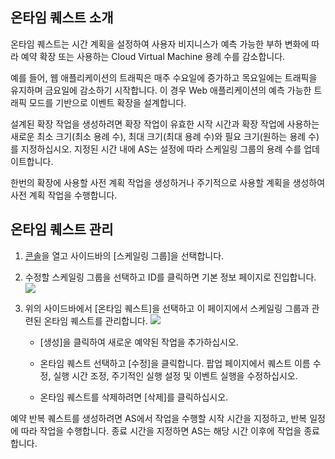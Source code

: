 ## 온타임 퀘스트 소개

온타임 퀘스트는 시간 계획을 설정하여 사용자 비지니스가 예측 가능한 부하 변화에 따라 예약 확장 또는 사용하는 Cloud Virtual Machine 용례 수를 감소합니다.

예를 들어, 웹 애플리케이션의 트래픽은 매주 수요일에 증가하고 목요일에는 트래픽을 유지하며 금요일에 감소하기 시작합니다. 이 경우 Web 애플리케이션의 예측 가능한 트래픽 모드를 기반으로 이벤트 확장을 설계합니다.

설계된 확장 작업을 생성하려면 확장 작업이 유효한 시작 시간과 확장 작업에 사용하는 새로운 최소 크기(최소 용례 수), 최대 크기(최대 용례 수)와 필요 크기(원하는 용례 수)를 지정하십시오. 지정된 시간 내에 AS는 설정에 따라 스케일링 그룹의 용례 수를 업데이트합니다.

한번의 확장에 사용할 사전 계획 작업을 생성하거나 주기적으로 사용할 계획을 생성하여 사전 계획 작업을 수행합니다.


## 온타임 퀘스트 관리
1. [콘솔](https://console.cloud.tencent.com/autoscaling/config)을 열고 사이드바의 [스케일링 그룹]을 선택합니다.

2. 수정할 스케일링 그룹을 선택하고 ID를 클릭하면 기본 정보 페이지로 진입합니다.
![](https://mc.qcloudimg.com/static/img/cebad1b79ccba9fb9548c2bd2c30a210/31.jpg)
3. 위의 사이드바에서 [온타임 퀘스트]을 선택하고 이 페이지에서 스케일링 그룹과 관련된 온타임 퀘스트를 관리합니다.
![](https://mc.qcloudimg.com/static/img/a649a9205c2b994db09c4b79583a3827/32.jpg)

	- [생성]을 클릭하여 새로운 예약된 작업을 추가하십시오.

	- 온타임 퀘스트 선택하고 [수정]을 클릭합니다. 팝업 페이지에서 퀘스트 이름 수정, 실행 시간 조정, 주기적인 실행 설정 및 이벤트 실행을 수정하십시오.

	- 온타임 퀘스트를 삭제하려면 [삭제]를 클릭하십시오.

예약 반복 퀘스트를 생성하려면 AS에서 작업을 수행할 시작 시간을 지정하고, 반복 일정에 따라 작업을 수행합니다. 종료 시간을 지정하면 AS는 해당 시간 이후에 작업을 종료합니다.

